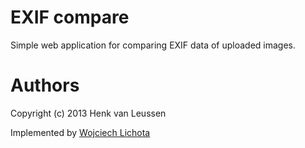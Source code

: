 # EXIF compare

Simple web application for comparing EXIF data of uploaded images.

# Authors

Copyright (c) 2013 Henk van Leussen

Implemented by [Wojciech Lichota](http://lichota.pl)
